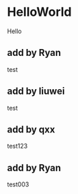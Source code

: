 # HelloWorld
Hello

## add by Ryan
test

## add by liuwei
test

## add by qxx
test123

## add by Ryan
test003